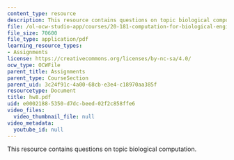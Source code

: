```yaml
---
content_type: resource
description: This resource contains questions on topic biological computation.
file: /ol-ocw-studio-app/courses/20-181-computation-for-biological-engineers-fall-2006/e00021885350d7dcbeed02f2c858ffe6_hw8.pdf
file_size: 70600
file_type: application/pdf
learning_resource_types:
- Assignments
license: https://creativecommons.org/licenses/by-nc-sa/4.0/
ocw_type: OCWFile
parent_title: Assignments
parent_type: CourseSection
parent_uid: 3c24f91c-4a00-68cb-e3e4-c18970aa385f
resourcetype: Document
title: hw8.pdf
uid: e0002188-5350-d7dc-beed-02f2c858ffe6
video_files:
  video_thumbnail_file: null
video_metadata:
  youtube_id: null
---
```

This resource contains questions on topic biological computation.